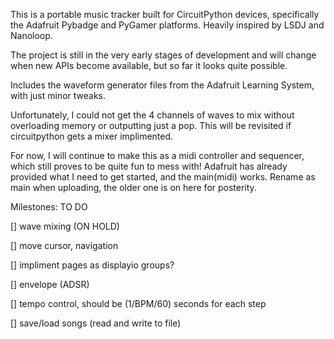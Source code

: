 This is a portable music tracker built for CircuitPython devices, specifically the Adafruit Pybadge and PyGamer platforms. Heavily inspired by LSDJ and Nanoloop.

The project is still in the very early stages of development and will change when new APIs become available, but so far it looks quite possible.

Includes the waveform generator files from the Adafruit Learning System, with just minor tweaks.

Unfortunately, I could not get the 4 channels of waves to mix without overloading memory or outputting just a pop. This will be revisited if circuitpython gets a mixer implimented.

For now, I will continue to make this as a midi controller and sequencer, which still proves to be quite fun to mess with! Adafruit has already provided what I need to get started, and the main(midi) works. Rename as main when uploading, the older one is on here for posterity.

Milestones:
TO DO

[] wave mixing (ON HOLD)

[] move cursor, navigation

[] impliment pages as displayio groups?

[] envelope (ADSR)

[] tempo control, should be (1/BPM/60) seconds for each step 

[] save/load songs (read and write to file)

